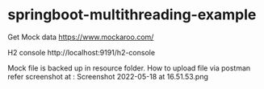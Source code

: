# springboot-multithreading-example

Get Mock data
https://www.mockaroo.com/

H2 console
http://localhost:9191/h2-console

Mock file is backed up in resource folder.
How to upload file via postman refer screenshot at : Screenshot 2022-05-18 at 16.51.53.png

